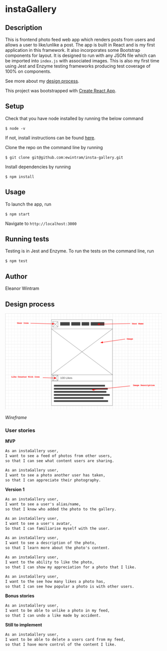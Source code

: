 # instaGallery

## Description

This is frontend photo feed web app which renders posts from users and allows a user to like/unlike a post. The app is built in React and is my first application in this framework. It also incorporates some Bootstrap components for layout. It is designed to run with any JSON file which can be imported into `index.js` with associated images. This is also my first time using Jest and Enzyme testing frameworks producing test coverage of 100% on components.

See more about my [design process](#design-process).

This project was bootstrapped with [Create React App](https://github.com/facebookincubator/create-react-app).

## Setup

Check that you have node installed by running the below command

`$ node -v`

If not, install instructions can be found [here](https://nodejs.org/en/download/).

Clone the repo on the command line by running

`$ git clone git@github.com:ewintram/insta-gallery.git`

Install dependencies by running

`$ npm install`


## Usage

To launch the app, run

`$ npm start`

Navigate to `http://localhost:3000`

<!-- Add screenshot -->

## Running tests

Testing is in Jest and Enzyme. To run the tests on the command line, run

`$ npm test`


## Author

Eleanor Wintram

## Design process

![wireframe](public/wireframe.png "instaGallery wireframe")

*Wireframe*

### User stories

**MVP**

```
As an instaGallery user,
I want to see a feed of photos from other users,
so that I can see what content users are sharing.
```

```
As an instaGallery user,
I want to see a photo another user has taken,
so that I can appreciate their photography.
```

**Version 1**

```
As an instaGallery user,
I want to see a user's alias/name,
so that I know who added the photo to the gallery.
```

```
As an instaGallery user,
I want to see a user's avatar,
So that I can familiarise myself with the user.
```

```
As an instaGallery user,
I want to see a description of the photo,
so that I learn more about the photo's content.
```

```
As an instaGallery user,
I want to the ability to like the photo,
so that I can show my appreciation for a photo that I like.
```

```
As an instaGallery user,
I want to the see how many likes a photo has,
so that I can see how popular a photo is with other users.
```

**Bonus stories**

```
As an instaGallery user,
I want to be able to unlike a photo in my feed,
so that I can undo a like made by accident.
```

**Still to implement**

```
As an instaGallery user,
I want to be able to delete a users card from my feed,
so that I have more control of the content I like.
```
